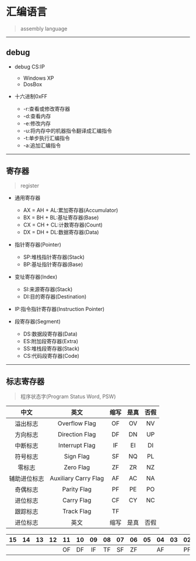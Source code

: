# 汇编语言
> assembly language

---
## debug

- debug CS:IP
    - Windows XP
    - DosBox

- 十六进制0xFF
    - -r:查看或修改寄存器
    - -d:查看内存
    - -e:修改内存
    - -u:将内存中的机器指令翻译成汇编指令
    - -t:单步执行汇编指令
    - -a:追加汇编指令

---
## 寄存器
> register

- 通用寄存器
    - AX = AH + AL:累加寄存器(Accumulator)
    - BX = BH + BL:基址寄存器(Base)
    - CX = CH + CL:计数寄存器(Count)
    - DX = DH + DL:数据寄存器(Data)

- 指针寄存器(Pointer)
    - SP:堆栈指针寄存器(Stack)
    - BP:基址指针寄存器(Base)

- 变址寄存器(Index)
    - SI:来源寄存器(Stack)
    - DI:目的寄存器(Destination)

- IP:指令指针寄存器(Instruction Pointer)

- 段寄存器(Segment)
    - DS:数据段寄存器(Data)
    - ES:附加段寄存器(Extra)
    - SS:堆栈段寄存器(Stack)
    - CS:代码段寄存器(Code)

---
## 标志寄存器
> 程序状态字(Program Status Word, PSW)

| 中文 | 英文 | 缩写 | 是真 | 否假 |
| :-: | :-: | :-: | :-: | :-: |
| 溢出标志 | Overflow Flag | OF | OV | NV |
| 方向标志 | Direction  Flag | DF | DN | UP |
| 中断标志 | Interrupt Flag | IF | EI | DI |
| 符号标志 | Sign Flag | SF | NQ | PL |
| 零标志 |  Zero Flag | ZF | ZR | NZ |
| 辅助进位标志 | Auxiliary Carry Flag | AF | AC | NA |
| 奇偶标志 | Parity Flag | PF | PE | PO |
| 进位标志 | Carry Flag | CF | CY | NC |
| 跟踪标志 | Track Flag | TF |  |  |
| 进位标志 | 英文 | 缩写 | 是真 | 否假 |


| 15 | 14 | 13 | 12 | 11 | 10 | 09 | 08 | 07 | 06 | 05 | 04 | 03 | 02 | 01 | 00 |
| :-: | :-: | :-: | :-: | :-: | :-: | :-: | :-: | :-: | :-: | :-: | :-: | :-: | :-: | :-: | :-: |
|   |   |   |   | OF | DF | IF | TF | SF | ZF |  | AF |  | PF |   | CF |
